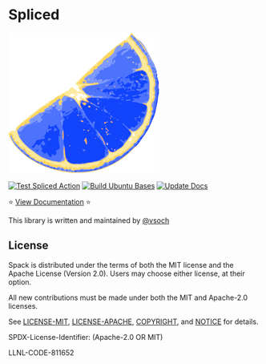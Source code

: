 # Spliced

<img src="https://github.com/buildsi/spliced/raw/main/docs/assets/img/spliced-small.png">

[![Test Spliced Action](https://github.com/buildsi/spliced/actions/workflows/test-action.yaml/badge.svg)](https://github.com/buildsi/spliced/actions/workflows/test-action.yaml)
[![Build Ubuntu Bases](https://github.com/buildsi/spliced/actions/workflows/container-bases.yaml/badge.svg)](https://github.com/buildsi/spliced/actions/workflows/container-bases.yaml)
[![Update Docs](https://github.com/buildsi/spliced/actions/workflows/docs.yml/badge.svg)](https://github.com/buildsi/spliced/actions/workflows/docs.yml)

⭐️ [View Documentation](https://buildsi.github.io/spliced/) ⭐️ 
 
This library is written and maintained by [@vsoch](https://github.com/vsoch)
 
## License

Spack is distributed under the terms of both the MIT license and the
Apache License (Version 2.0). Users may choose either license, at their
option.

All new contributions must be made under both the MIT and Apache-2.0
licenses.

See [LICENSE-MIT](https://github.com/spack/spack/blob/develop/LICENSE-MIT),
[LICENSE-APACHE](https://github.com/spack/spack/blob/develop/LICENSE-APACHE),
[COPYRIGHT](https://github.com/spack/spack/blob/develop/COPYRIGHT), and
[NOTICE](https://github.com/spack/spack/blob/develop/NOTICE) for details.

SPDX-License-Identifier: (Apache-2.0 OR MIT)

LLNL-CODE-811652
